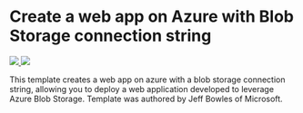 # Create a web app on Azure with Blob Storage connection string 
<a href="https://portal.azure.com/#create/Microsoft.Template/uri/https%3A%2F%2Fraw.githubusercontent.com%2FAzure%2Fazure-quickstart-templates%2Fmaster%2F201-web-app-blob-connection%2Fazuredeploy.json" target="_blank">
    <img src="http://azuredeploy.net/deploybutton.png"/>
</a>
<a href="http://armviz.io/#/?load=https%3A%2F%2Fraw.githubusercontent.com%2FAzure%2Fazure-quickstart-templates%2Fmaster%2F201-web-app-blob-connection%2Fazuredeploy.json" target="_blank">
    <img src="http://armviz.io/visualizebutton.png"/>
</a>

This template creates a web app on azure with a blob storage connection string, allowing you to deploy a web application developed to leverage Azure Blob Storage. Template was authored by Jeff Bowles of Microsoft. 
